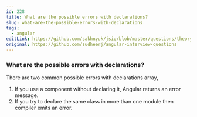 ```yaml
---
id: 228
title: What are the possible errors with declarations?
slug: what-are-the-possible-errors-with-declarations
tags:
  - angular
editLink: https://github.com/sakhnyuk/jsiq/blob/master/questions/theory/angular/228.md
original: https://github.com/sudheerj/angular-interview-questions
---
```


### What are the possible errors with declarations?

There are two common possible errors with declarations array,

1. If you use a component without declaring it, Angular returns an error message.
2. If you try to declare the same class in more than one module then compiler emits an error.